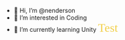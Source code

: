 - 👋 Hi, I’m @nenderson
- 👀 I’m interested in Coding
- 🌱 I’m currently learning Unity
<span style="color: #f2cf4a; font-family: Babas; font-size: 2em;">Test</span>

<!---
nenderson/nenderson is a ✨ special ✨ repository because its `README.md` (this file) appears on your GitHub profile.
You can click the Preview link to take a look at your changes.
--->
